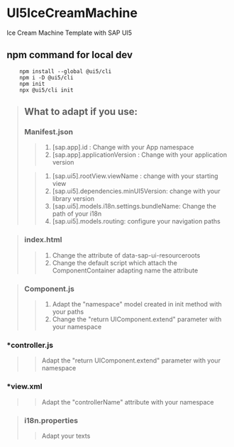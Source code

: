 # UI5IceCreamMachine
Ice Cream Machine Template with SAP UI5

## npm command for local dev
        npm install --global @ui5/cli
        npm i -D @ui5/cli
        npm init
        npx @ui5/cli init


>## What to adapt if you use:
>### Manifest.json
>>1. [sap.app].id : Change with your App namespace
>>2. [sap.app].applicationVersion : Change with your application version
>
>>1. [sap.ui5].rootView.viewName : change with your starting view 
>>2. [sap.ui5].dependencies.minUI5Version: change with your library version
>>3. [sap.ui5].models.i18n.settings.bundleName: Change the path of your i18n
>>4. [sap.ui5].models.routing: configure your navigation paths

>### index.html
>>1. Change the attribute of data-sap-ui-resourceroots
>>2. Change the default script which attach the ComponentContainer adapting name the attribute

>### Component.js
>>1. Adapt the "namespace" model created in init method with your paths
>>2. Change the "return UIComponent.extend" parameter with your namespace

### *controller.js
>> Adapt the "return UIComponent.extend" parameter with your namespace

### *view.xml
>> Adapt the "controllerName" attribute with your namespace

>### i18n.properties
>> Adapt your texts
